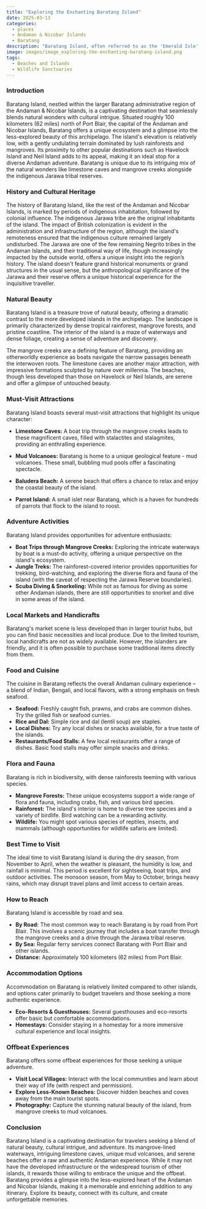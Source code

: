 ```yaml
---
title: "Exploring the Enchanting Baratang Island"
date: 2025-03-13
categories:
  - places
  - Andaman & Nicobar Islands
  - Baratang
description: "Baratang Island, often referred to as the 'Emerald Isle', is a pristine gem in the Andaman & Nicobar archipelago. Known for its lush greenery and white sandy beaches, it offers a serene retreat from bustling city life. The island's rich cultural heritage and vibrant indigenous communities add to its unique charm, making it a haven for nature lovers and adventure seekers alike."
image: images/image_exploring-the-enchanting-baratang-island.png
tags: 
  - Beaches and Islands
  - Wildlife Sanctuaries
---
```



### **Introduction**

Baratang Island, nestled within the larger Baratang administrative region of the Andaman & Nicobar Islands, is a captivating destination that seamlessly blends natural wonders with cultural intrigue. Situated roughly 100 kilometers (62 miles) north of Port Blair, the capital of the Andaman and Nicobar Islands, Baratang offers a unique ecosystem and a glimpse into the less-explored beauty of this archipelago. The island's elevation is relatively low, with a gently undulating terrain dominated by lush rainforests and mangroves. Its proximity to other popular destinations such as Havelock Island and Neil Island adds to its appeal, making it an ideal stop for a diverse Andaman adventure. Baratang is unique due to its intriguing mix of the natural wonders like limestone caves and mangrove creeks alongside the indigenous Jarawa tribal reserves.

### **History and Cultural Heritage**

The history of Baratang Island, like the rest of the Andaman and Nicobar Islands, is marked by periods of indigenous inhabitation, followed by colonial influence. The indigenous Jarawa tribe are the original inhabitants of the island. The impact of British colonization is evident in the administration and infrastructure of the region, although the island's remoteness ensured that the indigenous culture remained largely undisturbed. The Jarawa are one of the few remaining Negrito tribes in the Andaman Islands, and their traditional way of life, though increasingly impacted by the outside world, offers a unique insight into the region’s history. The island doesn't feature grand historical monuments or grand structures in the usual sense, but the anthropological significance of the Jarawa and their reserve offers a unique historical experience for the inquisitive traveller.

### **Natural Beauty**

Baratang Island is a treasure trove of natural beauty, offering a dramatic contrast to the more developed islands in the archipelago. The landscape is primarily characterized by dense tropical rainforest, mangrove forests, and pristine coastline. The interior of the island is a maze of waterways and dense foliage, creating a sense of adventure and discovery.


The mangrove creeks are a defining feature of Baratang, providing an otherworldly experience as boats navigate the narrow passages beneath the interwoven roots. The limestone caves are another major attraction, with impressive formations sculpted by nature over millennia. The beaches, though less developed than those on Havelock or Neil Islands, are serene and offer a glimpse of untouched beauty.

### **Must-Visit Attractions**

Baratang Island boasts several must-visit attractions that highlight its unique character:

*   **Limestone Caves:** A boat trip through the mangrove creeks leads to these magnificent caves, filled with stalactites and stalagmites, providing an enthralling experience.

*   **Mud Volcanoes:** Baratang is home to a unique geological feature - mud volcanoes. These small, bubbling mud pools offer a fascinating spectacle.

*   **Baludera Beach:** A serene beach that offers a chance to relax and enjoy the coastal beauty of the island.

*   **Parrot Island:** A small islet near Baratang, which is a haven for hundreds of parrots that flock to the island to roost.


### **Adventure Activities**

Baratang Island provides opportunities for adventure enthusiasts:

*   **Boat Trips through Mangrove Creeks:** Exploring the intricate waterways by boat is a must-do activity, offering a unique perspective on the island's ecosystem.
*   **Jungle Treks:** The rainforest-covered interior provides opportunities for trekking, bird-watching, and exploring the diverse flora and fauna of the island (with the caveat of respecting the Jarawa Reserve boundaries).
*   **Scuba Diving & Snorkeling:** While not as famous for diving as some other Andaman islands, there are still opportunities to snorkel and dive in some areas of the island.

### **Local Markets and Handicrafts**

Baratang's market scene is less developed than in larger tourist hubs, but you can find basic necessities and local produce. Due to the limited tourism, local handicrafts are not as widely available. However, the islanders are friendly, and it is often possible to purchase some traditional items directly from them.

### **Food and Cuisine**

The cuisine in Baratang reflects the overall Andaman culinary experience – a blend of Indian, Bengali, and local flavors, with a strong emphasis on fresh seafood.

*   **Seafood:** Freshly caught fish, prawns, and crabs are common dishes. Try the grilled fish or seafood curries.
*   **Rice and Dal:** Simple rice and dal (lentil soup) are staples.
*   **Local Dishes:** Try any local dishes or snacks available, for a true taste of the islands.
*   **Restaurants/Food Stalls:** A few local restaurants offer a range of dishes. Basic food stalls may offer simple snacks and drinks.

### **Flora and Fauna**

Baratang is rich in biodiversity, with dense rainforests teeming with various species.

*   **Mangrove Forests:** These unique ecosystems support a wide range of flora and fauna, including crabs, fish, and various bird species.
*   **Rainforest:** The island's interior is home to diverse tree species and a variety of birdlife. Bird watching can be a rewarding activity.
*   **Wildlife:** You might spot various species of reptiles, insects, and mammals (although opportunities for wildlife safaris are limited).

### **Best Time to Visit**

The ideal time to visit Baratang Island is during the dry season, from November to April, when the weather is pleasant, the humidity is low, and rainfall is minimal. This period is excellent for sightseeing, boat trips, and outdoor activities. The monsoon season, from May to October, brings heavy rains, which may disrupt travel plans and limit access to certain areas.

### **How to Reach**

Baratang Island is accessible by road and sea.

*   **By Road:** The most common way to reach Baratang is by road from Port Blair. This involves a scenic journey that includes a boat transfer through the mangrove creeks and a drive through the Jarawa tribal reserve.
*   **By Sea:** Regular ferry services connect Baratang with Port Blair and other islands.
*   **Distance:** Approximately 100 kilometers (62 miles) from Port Blair.

### **Accommodation Options**

Accommodation on Baratang is relatively limited compared to other islands, and options cater primarily to budget travelers and those seeking a more authentic experience.
*   **Eco-Resorts & Guesthouses:** Several guesthouses and eco-resorts offer basic but comfortable accommodations.
*   **Homestays:** Consider staying in a homestay for a more immersive cultural experience and local insights.

### **Offbeat Experiences**

Baratang offers some offbeat experiences for those seeking a unique adventure.

*   **Visit Local Villages:** Interact with the local communities and learn about their way of life (with respect and permission).
*   **Explore Less-Known Beaches:** Discover hidden beaches and coves away from the main tourist spots.
*   **Photography:** Capture the stunning natural beauty of the island, from mangrove creeks to mud volcanoes.

### **Conclusion**

Baratang Island is a captivating destination for travelers seeking a blend of natural beauty, cultural intrigue, and adventure. Its mangrove-lined waterways, intriguing limestone caves, unique mud volcanoes, and serene beaches offer a raw and authentic Andaman experience. While it may not have the developed infrastructure or the widespread tourism of other islands, it rewards those willing to embrace the unique and the offbeat. Baratang provides a glimpse into the less-explored heart of the Andaman and Nicobar Islands, making it a memorable and enriching addition to any itinerary. Explore its beauty, connect with its culture, and create unforgettable memories.


